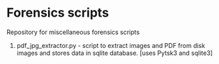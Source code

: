 # Forensics scripts
Repository for miscellaneous forensics scripts

1. pdf_jpg_extractor.py - script to extract images and PDF from disk images and stores data in sqlite database. [uses Pytsk3 and sqlite3]

